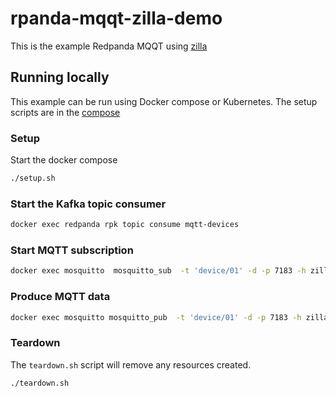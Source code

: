 # rpanda-mqqt-zilla-demo

This is the example Redpanda MQQT using [zilla](https://github.com/aklivity/zilla)

## Running locally

This example can be run using Docker compose or Kubernetes. The setup scripts are in the [compose](./docker/compose)

### Setup

Start the docker compose


```bash
./setup.sh
```

### Start the Kafka topic consumer

```bash
docker exec redpanda rpk topic consume mqtt-devices
```

### Start MQTT subscription

```bash
docker exec mosquitto  mosquitto_sub  -t 'device/01' -d -p 7183 -h zilla  -V '5'
```

### Produce MQTT data

```bash
docker exec mosquitto mosquitto_pub  -t 'device/01' -d -p 7183 -h zilla  -V '5' -m 'Hello-1' --repeat-delay 1 --repeat 7
```

### Teardown

The `teardown.sh` script will remove any resources created.

```bash
./teardown.sh
```
